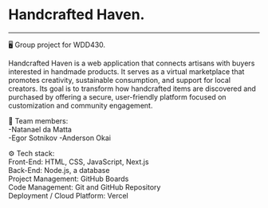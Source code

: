 # Handcrafted Haven.
---
🖥️ Group project for WDD430.<br>

Handcrafted Haven is a web application that connects artisans with buyers interested in handmade products. It serves as a virtual marketplace that promotes creativity, sustainable consumption, and support for local creators. Its goal is to transform how handcrafted items are discovered and purchased by offering a secure, user-friendly platform focused on customization and community engagement.

👥 Team members:<br>
-Natanael da Matta<br>
-Egor Sotnikov
-Anderson Okai 

⚙️ Tech stack:<br>
Front-End: HTML, CSS, JavaScript, Next.js<br>
Back-End: Node.js, a database<br>
Project Management: GitHub Boards<br>
Code Management: Git and GitHub Repository<br>
Deployment / Cloud Platform: Vercel<br>

